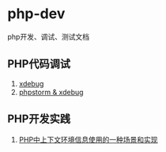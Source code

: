 php-dev
=======

php开发、调试、测试文档

## PHP代码调试

1. [xdebug](debug/xdebug/README.md)
2. [phpstorm & xdebug](debug/xdebug/phpstorm.md)


## PHP开发实践
1. [PHP中上下文环境信息使用的一种场景和实现](practice/context.md)
